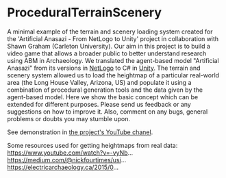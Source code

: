 # ProceduralTerrainScenery

A minimal example of the terrain and scenery loading system created for the 'Artificial Anasazi - From NetLogo to Unity' project in collaboration with Shawn Graham (Carleton University). Our aim in this project is to build a video game that allows a broader public to better understand research using ABM in Archaeology. We translated the agent-based model "Artificial Anasazi" from its versions in [NetLogo](https://ccl.northwestern.edu/netlogo/) to C# in [Unity](https://unity3d.com/).
The terrain and scenery system allowed us to load the heightmap of a particular real-world area (the Long House Valley, Arizona, US) and populate it using a combination of procedural generation tools and the data given by the agent-based model. Here we show the basic concept which can be extended for different purposes. Please send us feedback or any suggestions on how to improve it. Also, comment on any bugs, general problems or doubts you may stumble upon.

See demonstration in [the project's YouTube chanel](https://www.youtube.com/watch?v=m2l9ziAuI3w&list=PL6rJDqHXVvb4_L4VOkN5WOfFA2EXc-PCp).

Some resources used for getting heightmaps from real data:
https://www.youtube.com/watch?v=-vyNb...
https://medium.com/@nickfourtimes/usi...
https://electricarchaeology.ca/2015/0...
